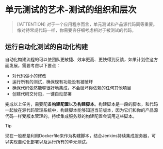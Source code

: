 # 单元测试的艺术-测试的组织和层次

> [!ATTENTION]
> 对于一个应用程序而言，单元测试和产品源代码同等重要。 像对待常规代码一样，你需要咨仔细考虑相对于被测试的代码。

## 运行自动化测试的自动化构建

自动化构建流程的可以使团队更敏捷、效率更高、更快得到反馈，如果计划往这方面发展，需要考虑以下要点：

- 对代码做小的修改
- 运行所有的测试，确保现有功能没有被破坏
- 确保代码依然能够很好地集成，不会破坏你依赖的任何其他项目
- 创建代码交付包，一键自动部署

完成以上任务，需要配备**构建配置**以及**构建脚本**。构建脚本是一段的脚本，和代码一起放在源代码管理系统中，构建脚本能够知道当前版本，因为它们和你的产品源代码一样受版本管理的。持续集成服务器的构建配置会调用这些脚本。

> [!TIP]
> 现在一般都是利用Dockerfile来作为构建脚本，结合Jenkins持续集成服务器，可以实现自动化部署以及运行所有的单元测试，


